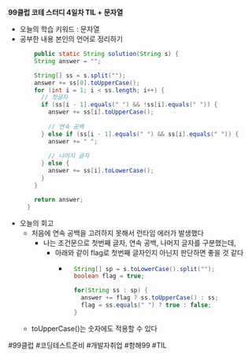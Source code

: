 <b>99클럽 코테 스터디 4일차 TIL + 문자열</b>

- 오늘의 학습 키워드 : 문자열
- 공부한 내용 본인의 언어로 정리하기
    ```java
        public static String solution(String s) {
        String answer = "";

        String[] ss = s.split("");
        answer += ss[0].toUpperCase();
        for (int i = 1; i < ss.length; i++) {
          // 첫글자
          if (ss[i - 1].equals(" ") && !ss[i].equals(" ")) {
            answer += ss[i].toUpperCase();
            
            // 연속 공백
          } else if (ss[i - 1].equals(" ") && ss[i].equals(" ")) {
            answer += " ";
            
            // 나머지 글자
          } else {
            answer += ss[i].toLowerCase();
          }
        }

        return answer;
      }
    ```
- 오늘의 회고
  - 처음에 연속 공백을 고려하지 못해서 런타임 에러가 발생했다
    - 나는 조건문으로 첫번째 글자, 연속 공백, 나머지 글자를 구분했는데,
      - 아래와 같이 flag로 첫번째 글자인지 아닌지 판단하면 좋을 것 같다
        - ```java
            String[] sp = s.toLowerCase().split("");
            boolean flag = true;

            for(String ss : sp) {
              answer += flag ? ss.toUpperCase() : ss;
              flag = ss.equals(" ") ? true : false;
            }
          ```
  - toUpperCase()는 숫자에도 적용할 수 있다

#99클럽 #코딩테스트준비 #개발자취업 #항해99 #TIL
